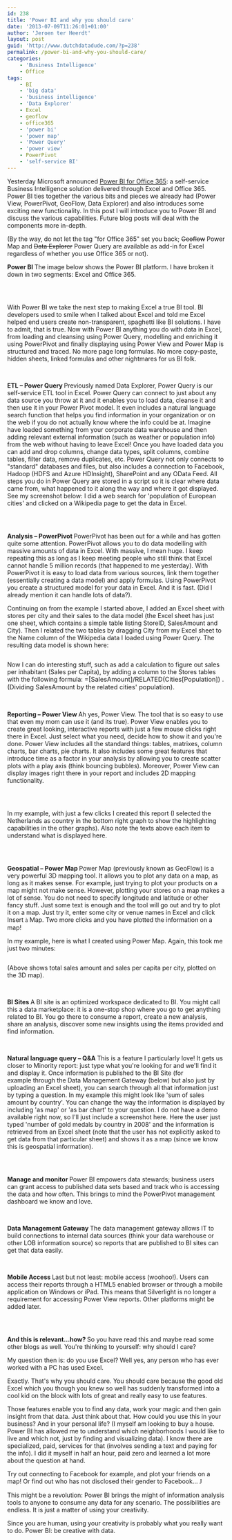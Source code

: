 ```yaml
---
id: 238
title: 'Power BI and why you should care'
date: '2013-07-09T11:26:01+01:00'
author: 'Jeroen ter Heerdt'
layout: post
guid: 'http://www.dutchdatadude.com/?p=238'
permalink: /power-bi-and-why-you-should-care/
categories:
    - 'Business Intelligence'
    - Office
tags:
    - BI
    - 'big data'
    - 'business intelligence'
    - 'Data Explorer'
    - Excel
    - geoflow
    - office365
    - 'power bi'
    - 'power map'
    - 'Power Query'
    - 'power view'
    - PowerPivot
    - 'self-service BI'
---
```


Yesterday Microsoft announced <a href="http://blogs.technet.com/b/dataplatforminsider/archive/2013/07/08/introducing-power-bi-for-office-365.aspx">Power BI for Office 365</a>: a self-service Business Intelligence solution delivered through Excel and Office 365. Power BI ties together the various bits and pieces we already had (Power View, PowerPivot, GeoFlow, Data Explorer) and also introduces some exciting new functionality. In this post I will introduce you to Power BI and discuss the various capabilities. Future blog posts will deal with the components more in-depth.

(By the way, do not let the tag "for Office 365" set you back; <span style="text-decoration: line-through;">Geoflow</span> Power Map and <span style="text-decoration: line-through;">Data Explorer</span> Power Query are available as add-in for Excel regardless of whether you use Office 365 or not).

<strong>Power BI
</strong>The image below shows the Power BI platform. I have broken it down in two segments: Excel and Office 365.

<img alt="" src="../wp-content/uploads/2013/07/070913_1025_PowerBIandw1.png" />

&nbsp;

With Power BI we take the next step to making Excel a true BI tool. BI developers used to smile when I talked about Excel and told me Excel helped end users create non-transparent, spaghetti like BI solutions. I have to admit, that is true. Now with Power BI anything you do with data in Excel, from loading and cleansing using Power Query, modelling and enriching it using PowerPivot and finally displaying using Power View and Power Map is structured and traced. No more page long formulas. No more copy-paste, hidden sheets, linked formulas and other nightmares for us BI folk.

&nbsp;

<strong>ETL – Power Query
</strong>Previously named Data Explorer, Power Query is our self-service ETL tool in Excel. Power Query can connect to just about any data source you throw at it and it enables you to load data, cleanse it and then use it in your Power Pivot model. It even includes a natural language search function that helps you find information in your organization or on the web if you do not actually know where the info could be at. Imagine have loaded something from your corporate data warehouse and then adding relevant external information (such as weather or population info) from the web without having to leave Excel! Once you have loaded data you can add and drop columns, change data types, split columns, combine tables, filter data, remove duplicates, etc. Power Query not only connects to "standard" databases and files, but also includes a connection to Facebook, Hadoop (HDFS and Azure HDInsight), SharePoint and any OData Feed. All steps you do in Power Query are stored in a script so it is clear where data came from, what happened to it along the way and where it got displayed. See my screenshot below: I did a web search for 'population of European cities' and clicked on a Wikipedia page to get the data in Excel.

<img alt="" src="../wp-content/uploads/2013/07/070913_1025_PowerBIandw2.png" />

&nbsp;

<strong>Analysis – PowerPivot
</strong>PowerPivot has been out for a while and has gotten quite some attention. PowerPivot allows you to do data modelling with massive amounts of data in Excel. With massive, I mean huge. I keep repeating this as long as I keep meeting people who still think that Excel cannot handle 5 million records (that happened to me yesterday). With PowerPivot it is easy to load data from various sources, link them together (essentially creating a data model) and apply formulas. Using PowerPivot you create a structured model for your data in Excel. And it is fast. (Did I already mention it can handle lots of data?).

Continuing on from the example I started above, I added an Excel sheet with stores per city and their sales to the data model (the Excel sheet has just one sheet, which contains a simple table listing StoreID, SalesAmount and City). Then I related the two tables by dragging City from my Excel sheet to the Name column of the Wikipedia data I loaded using Power Query. The resulting data model is shown here:

<img alt="" src="../wp-content/uploads/2013/07/070913_1025_PowerBIandw3.png" />

Now I can do interesting stuff, such as add a calculation to figure out sales per inhabitant (Sales per Capita), by adding a column to the Stores tables with the following formula: <span style="font-size: 11pt;">=[SalesAmount]/RELATED(Cities[Population]) . (Dividing SalesAmount by the related cities' population).</span>

&nbsp;

<strong>Reporting – Power View
</strong>Ah yes, Power View. The tool that is so easy to use that even my mom can use it (and its true). Power View enables you to create great looking, interactive reports with just a few mouse clicks right there in Excel. Just select what you need, decide how to show it and you're done. Power View includes all the standard things: tables, matrixes, column charts, bar charts, pie charts. It also includes some great features that introduce time as a factor in your analysis by allowing you to create scatter plots with a play axis (think bouncing bubbles). Moreover, Power View can display images right there in your report and includes 2D mapping functionality.

<img alt="" src="../wp-content/uploads/2013/07/070913_1025_PowerBIandw4.png" />

&nbsp;

In my example, with just a few clicks I created this report (I selected the Netherlands as country in the bottom right graph to show the highlighting capabilities in the other graphs). Also note the texts above each item to understand what is displayed here.

<img alt="" src="../wp-content/uploads/2013/07/070913_1025_PowerBIandw5.png" />

&nbsp;

<strong>Geospatial – Power Map
</strong>Power Map (previously known as GeoFlow) is a very powerful 3D mapping tool. It allows you to plot any data on a map, as long as it makes sense. For example, just trying to plot your products on a map might not make sense. However, plotting your stores on a map makes a lot of sense. You do not need to specify longitude and latitude or other fancy stuff. Just some text is enough and the tool will go out and try to plot it on a map. Just try it, enter some city or venue names in Excel and click Insert <span style="font-family: Wingdings;">à</span> Map. Two more clicks and you have plotted the information on a map!

In my example, here is what I created using Power Map. Again, this took me just two minutes:

<img alt="" src="../wp-content/uploads/2013/07/070913_1025_PowerBIandw6.png" />

(Above shows total sales amount and sales per capita per city, plotted on the 3D map).

&nbsp;

<strong>BI Sites
</strong>A BI site is an optimized workspace dedicated to BI. You might call this a data marketplace: it is a one-stop shop where you go to get anything related to BI. You go there to consume a report, create a new analysis, share an analysis, discover some new insights using the items provided and find information.

&nbsp;

<strong>Natural language query – Q&amp;A
</strong>This is a feature I particularly love! It gets us closer to Minority report: just type what you're looking for and we'll find it and display it. Once information is published to the BI Site (for example through the Data Management Gateway (below) but also just by uploading an Excel sheet), you can search through all that information just by typing a question. In my example this might look like 'sum of sales amount by country'. You can change the way the information is displayed by including 'as map' or 'as bar chart' to your question. I do not have a demo available right now, so I'll just include a screenshot here. Here the user just typed 'number of gold medals by country in 2008' and the information is retrieved from an Excel sheet (note that the user has not explicitly asked to get data from that particular sheet) and shows it as a map (since we know this is geospatial information).

<img alt="" src="../wp-content/uploads/2013/07/070913_1025_PowerBIandw7.jpg" />

&nbsp;

<strong>Manage and monitor
</strong>Power BI empowers data stewards; business users can grant access to published data sets based and track who is accessing the data and how often. This brings to mind the PowerPivot management dashboard we know and love.

&nbsp;

<strong>Data Management Gateway
</strong>The data management gateway allows IT to build connections to internal data sources (think your data warehouse or other LOB information source) so reports that are published to BI sites can get that data easily.

&nbsp;

<strong>Mobile Access
</strong>Last but not least: mobile access (woohoo!). Users can access their reports through a HTML5 enabled browser or through a mobile application on Windows or iPad. This means that Silverlight is no longer a requirement for accessing Power View reports. Other platforms might be added later.

<img alt="" src="../wp-content/uploads/2013/07/070913_1025_PowerBIandw8.png" />

&nbsp;

<strong>And this is relevant…how?
</strong>So you have read this and maybe read some other blogs as well. You're thinking to yourself: why should I care?

My question then is: do you use Excel? Well yes, any person who has ever worked with a PC has used Excel.

Exactly. That's why you should care. You should care because the good old Excel which you though you knew so well has suddenly transformed into a cool kid on the block with lots of great and really easy to use features.

Those features enable you to find any data, work your magic and then gain insight from that data. Just think about that. How could you use this in your business? And in your personal life? (I myself am looking to buy a house. Power BI has allowed me to understand which neighborhoods I would like to live and which not, just by finding and visualizing data). I know there are specialized, paid, services for that (involves sending a text and paying for the info). I did it myself in half an hour, paid zero and learned a lot more about the question at hand.

Try out connecting to Facebook for example, and plot your friends on a map! Or find out who has not disclosed their gender to Facebook… <span style="font-family: Wingdings;">J</span>

This might be a revolution: Power BI brings the might of information analysis tools to anyone to consume any data for any scenario. The possibilities are endless. It is just a matter of using your creativity.

Since you are human, using your creativity is probably what you really want to do. Power BI: be creative with data.
